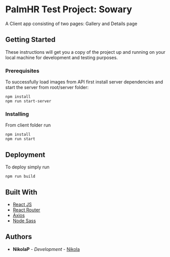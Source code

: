 # PalmHR Test Project: Sowary

A Client app consisting of two pages: Gallery and Details page

## Getting Started

These instructions will get you a copy of the project up and running on your local machine for development and testing purposes.

### Prerequisites

To successfully load images from API first install server dependencies and start the server from root/server folder:

```
npm install
npm run start-server
```

### Installing

From client folder run

```
npm install
npm run start
```

## Deployment

To deploy simply run

```
npm run build
```

## Built With

-   [React JS](https://reactjs.org/)
-   [React Router](https://github.com/ReactTraining/react-router)
-   [Axios](https://github.com/axios/axios)
-   [Node Sass](https://github.com/sass/node-sass)

## Authors

-   **NikolaP** - _Development_ - [Nikola](https://github.com/NikolaPerisic)
